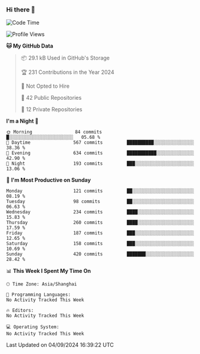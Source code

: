 ### Hi there 👋

<!--
**robinWongM/robinWongM** is a ✨ _special_ ✨ repository because its `README.md` (this file) appears on your GitHub profile.

Here are some ideas to get you started:

- 🔭 I’m currently working on ...
- 🌱 I’m currently learning ...
- 👯 I’m looking to collaborate on ...
- 🤔 I’m looking for help with ...
- 💬 Ask me about ...
- 📫 How to reach me: ...
- 😄 Pronouns: ...
- ⚡ Fun fact: ...
-->

<!--START_SECTION:waka-->
![Code Time](http://img.shields.io/badge/Code%20Time-263%20hrs%2050%20mins-blue)

![Profile Views](http://img.shields.io/badge/Profile%20Views-1-blue)

**🐱 My GitHub Data** 

> 📦 29.1 kB Used in GitHub's Storage 
 > 
> 🏆 231 Contributions in the Year 2024
 > 
> 🚫 Not Opted to Hire
 > 
> 📜 42 Public Repositories 
 > 
> 🔑 12 Private Repositories 
 > 
**I'm a Night 🦉** 

```text
🌞 Morning                84 commits          █░░░░░░░░░░░░░░░░░░░░░░░░   05.68 % 
🌆 Daytime                567 commits         ██████████░░░░░░░░░░░░░░░   38.36 % 
🌃 Evening                634 commits         ███████████░░░░░░░░░░░░░░   42.90 % 
🌙 Night                  193 commits         ███░░░░░░░░░░░░░░░░░░░░░░   13.06 % 
```
📅 **I'm Most Productive on Sunday** 

```text
Monday                   121 commits         ██░░░░░░░░░░░░░░░░░░░░░░░   08.19 % 
Tuesday                  98 commits          ██░░░░░░░░░░░░░░░░░░░░░░░   06.63 % 
Wednesday                234 commits         ████░░░░░░░░░░░░░░░░░░░░░   15.83 % 
Thursday                 260 commits         ████░░░░░░░░░░░░░░░░░░░░░   17.59 % 
Friday                   187 commits         ███░░░░░░░░░░░░░░░░░░░░░░   12.65 % 
Saturday                 158 commits         ███░░░░░░░░░░░░░░░░░░░░░░   10.69 % 
Sunday                   420 commits         ███████░░░░░░░░░░░░░░░░░░   28.42 % 
```


📊 **This Week I Spent My Time On** 

```text
🕑︎ Time Zone: Asia/Shanghai

💬 Programming Languages: 
No Activity Tracked This Week

🔥 Editors: 
No Activity Tracked This Week

💻 Operating System: 
No Activity Tracked This Week
```


 Last Updated on 04/09/2024 16:39:22 UTC
<!--END_SECTION:waka-->
